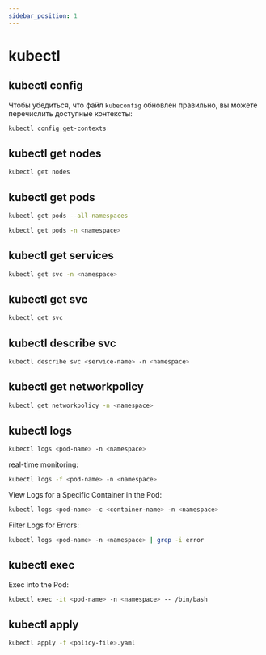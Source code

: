 ```yaml
---
sidebar_position: 1
---
```


# kubectl

## kubectl config
Чтобы убедиться, что файл `kubeconfig` обновлен правильно, вы можете перечислить доступные контексты:
```bash
kubectl config get-contexts
```
## kubectl get nodes
```bash
kubectl get nodes
```
## kubectl get pods
```bash
kubectl get pods --all-namespaces
```
```bash
kubectl get pods -n <namespace>
```
## kubectl get services
```bash
kubectl get svc -n <namespace>
```
## kubectl get svc
```bash
kubectl get svc
```
## kubectl describe svc
```bash
kubectl describe svc <service-name> -n <namespace>
```
## kubectl get networkpolicy
```bash
kubectl get networkpolicy -n <namespace>
```
## kubectl logs
```bash
kubectl logs <pod-name> -n <namespace>
```
real-time monitoring:
```bash
kubectl logs -f <pod-name> -n <namespace>
```
View Logs for a Specific Container in the Pod:
```bash
kubectl logs <pod-name> -c <container-name> -n <namespace>
```
Filter Logs for Errors:
```bash
kubectl logs <pod-name> -n <namespace> | grep -i error
```
## kubectl exec
Exec into the Pod:
```bash
kubectl exec -it <pod-name> -n <namespace> -- /bin/bash
```
## kubectl apply
```bash
kubectl apply -f <policy-file>.yaml
```
```bash

```


